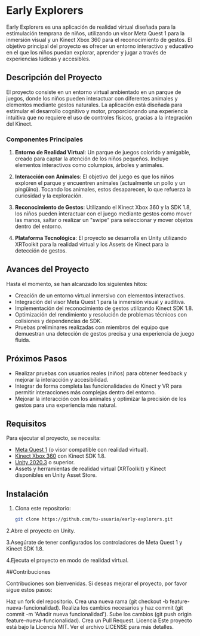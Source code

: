 # Early Explorers

Early Explorers es una aplicación de realidad virtual diseñada para la estimulación temprana de niños, utilizando un visor Meta Quest 1 para la inmersión visual y un Kinect Xbox 360 para el reconocimiento de gestos. El objetivo principal del proyecto es ofrecer un entorno interactivo y educativo en el que los niños puedan explorar, aprender y jugar a través de experiencias lúdicas y accesibles.

## Descripción del Proyecto

El proyecto consiste en un entorno virtual ambientado en un parque de juegos, donde los niños pueden interactuar con diferentes animales y elementos mediante gestos naturales. La aplicación está diseñada para estimular el desarrollo cognitivo y motor, proporcionando una experiencia intuitiva que no requiere el uso de controles físicos, gracias a la integración del Kinect.

### Componentes Principales

1. **Entorno de Realidad Virtual**: Un parque de juegos colorido y amigable, creado para captar la atención de los niños pequeños. Incluye elementos interactivos como columpios, árboles y animales.
   
2. **Interacción con Animales**: El objetivo del juego es que los niños exploren el parque y encuentren animales (actualmente un pollo y un pingüino). Tocando los animales, estos desaparecen, lo que refuerza la curiosidad y la exploración.

3. **Reconocimiento de Gestos**: Utilizando el Kinect Xbox 360 y la SDK 1.8, los niños pueden interactuar con el juego mediante gestos como mover las manos, saltar o realizar un "swipe" para seleccionar y mover objetos dentro del entorno.

4. **Plataforma Tecnológica**: El proyecto se desarrolla en Unity utilizando XRToolkit para la realidad virtual y los Assets de Kinect para la detección de gestos.

## Avances del Proyecto

Hasta el momento, se han alcanzado los siguientes hitos:

- Creación de un entorno virtual inmersivo con elementos interactivos.
- Integración del visor Meta Quest 1 para la inmersión visual y auditiva.
- Implementación del reconocimiento de gestos utilizando Kinect SDK 1.8.
- Optimización del rendimiento y resolución de problemas técnicos con colisiones y dependencias de SDK.
- Pruebas preliminares realizadas con miembros del equipo que demuestran una detección de gestos precisa y una experiencia de juego fluida.

## Próximos Pasos

- Realizar pruebas con usuarios reales (niños) para obtener feedback y mejorar la interacción y accesibilidad.
- Integrar de forma completa las funcionalidades de Kinect y VR para permitir interacciones más complejas dentro del entorno.
- Mejorar la interacción con los animales y optimizar la precisión de los gestos para una experiencia más natural.

## Requisitos

Para ejecutar el proyecto, se necesita:

- [Meta Quest 1](https://www.meta.com/quest/) (o visor compatible con realidad virtual).
- [Kinect Xbox 360](https://www.xbox.com/accessories/kinect) con Kinect SDK 1.8.
- [Unity 2020.3](https://unity.com/releases/2020-lts) o superior.
- Assets y herramientas de realidad virtual (XRToolkit) y Kinect disponibles en Unity Asset Store.

## Instalación

1. Clona este repositorio:
   ```bash
   git clone https://github.com/tu-usuario/early-explorers.git
2.Abre el proyecto en Unity.

3.Asegúrate de tener configurados los controladores de Meta Quest 1 y Kinect SDK 1.8.

4.Ejecuta el proyecto en modo de realidad virtual.

##Contribuciones

Contribuciones son bienvenidas. Si deseas mejorar el proyecto, por favor sigue estos pasos:

Haz un fork del repositorio.
Crea una nueva rama (git checkout -b feature-nueva-funcionalidad).
Realiza los cambios necesarios y haz commit (git commit -m 'Añadir nueva funcionalidad').
Sube los cambios (git push origin feature-nueva-funcionalidad).
Crea un Pull Request.
Licencia
Este proyecto está bajo la Licencia MIT. Ver el archivo LICENSE para más detalles.

